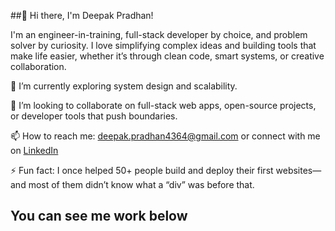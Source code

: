 ##👋 Hi there, I'm Deepak Pradhan!

I'm an engineer-in-training, full-stack developer by choice, and problem solver by curiosity. I love simplifying complex ideas and building tools that make life easier, whether it’s through clean code, smart systems, or creative collaboration.

🌱 I’m currently exploring system design and scalability.

👯 I’m looking to collaborate on full-stack web apps, open-source projects, or developer tools that push boundaries.


📫 How to reach me: deepak.pradhan4364@gmail.com or connect with me on [LinkedIn](https://linkedin.com/in/deepakpradhan10242/)

⚡ Fun fact: I once helped 50+ people build and deploy their first websites—and most of them didn’t know what a “div” was before that.

## You can see me work below

